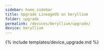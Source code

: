```yaml
---
sidebar: home_sidebar
title: Upgrade LineageOS on beryllium
folder: upgrade
permalink: /devices/beryllium/upgrade/
device: beryllium
---
```

{% include templates/device_upgrade.md %}
